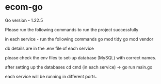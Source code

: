 # ecom-go

Go version - 1.22.5

Please run the following commands to run the project successfully

in each service - run the following commands
go mod tidy
go mod vendor

db details are in the .env file of each service

please check the env files to set-up database (MySQL) with correct names.

after setting up the databases
cd cmd (in each service) -> go run main.go

each service will be running in different ports.
 
 
